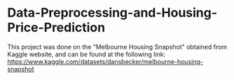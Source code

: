 # Data-Preprocessing-and-Housing-Price-Prediction

This project was done on the "Melbourne Housing Snapshot" obtained from Kaggle website, and can be found at the following link:<br>
https://www.kaggle.com/datasets/dansbecker/melbourne-housing-snapshot
